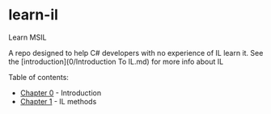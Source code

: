 # learn-il
Learn MSIL

A repo designed to help C# developers with no experience of IL learn it. See the [introduction](0/Introduction To IL.md) for more info about IL

Table of contents:
 * [Chapter 0](0) - Introduction
 * [Chapter 1](1) - IL methods

